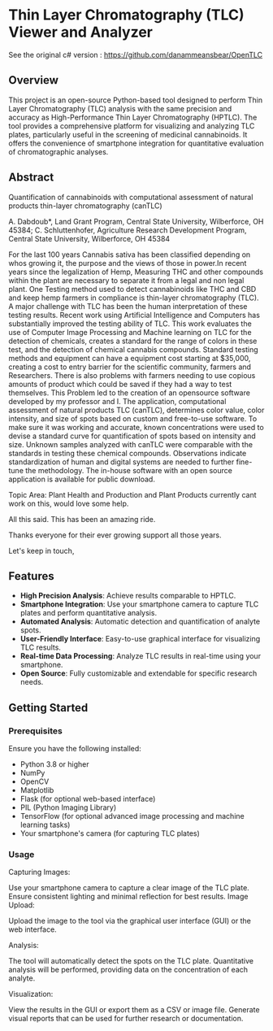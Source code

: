 # Thin Layer Chromatography (TLC) Viewer and Analyzer
See the original c# version : https://github.com/danammeansbear/OpenTLC
## Overview

This project is an open-source Python-based tool designed to perform Thin Layer Chromatography (TLC) analysis with the same precision and accuracy as High-Performance Thin Layer Chromatography (HPTLC). The tool provides a comprehensive platform for visualizing and analyzing TLC plates, particularly useful in the screening of medicinal cannabinoids. It offers the convenience of smartphone integration for quantitative evaluation of chromatographic analyses.


## Abstract

Quantification of cannabinoids with computational assessment of natural products thin-layer chromatography (canTLC)

A. Dabdoub*, Land Grant Program, Central State University, Wilberforce, OH 45384; C. Schluttenhofer, Agriculture Research Development Program, Central State University, Wilberforce, OH 45384

For the last 100 years Cannabis sativa has been classified depending on whos growing it, the purpose and the views of those in power.In recent years since the legalization of Hemp, Measuring THC and other compounds within the plant are necessary to separate it from a legal and non legal plant. One Testing method used to detect cannabinoids like THC and CBD and keep hemp farmers in compliance is thin-layer chromatography (TLC). A major challenge with TLC has been the human interpretation of these testing results. Recent work using Artificial Intelligence and Computers has substantially improved the testing ability of TLC. This work evaluates the use of Computer Image Processing and Machine learning on TLC for the detection of chemicals, creates a standard for the range of colors in these test, and the detection of chemical cannabis compounds. Standard testing methods and equipment can have a equipment cost starting at $35,000, creating a cost to entry barrier for the scientific community, farmers and Researchers. There is also problems with farmers needing to use copious amounts of product which could be saved if they had a way to test themselves. This Problem led to the creation of an opensource software developed by my professor and I. The application, computational assessment of natural products TLC (canTLC), determines color value, color intensity, and size of spots based on custom and free-to-use software. To make sure it was working and accurate, known concentrations were used to devise a standard curve for quantification of spots based on intensity and size. Unknown samples analyzed with canTLC were comparable with the standards in testing these chemical compounds. Observations indicate standardization of human and digital systems are needed to further fine-tune the methodology. The in-house software with an open source application is available for public download.

Topic Area: Plant Health and Production and Plant Products currently cant work on this, would love some help.

All this said. This has been an amazing ride.

Thanks everyone for their ever growing support all those years.

Let's keep in touch,

## Features

- **High Precision Analysis**: Achieve results comparable to HPTLC.
- **Smartphone Integration**: Use your smartphone camera to capture TLC plates and perform quantitative analysis.
- **Automated Analysis**: Automatic detection and quantification of analyte spots.
- **User-Friendly Interface**: Easy-to-use graphical interface for visualizing TLC results.
- **Real-time Data Processing**: Analyze TLC results in real-time using your smartphone.
- **Open Source**: Fully customizable and extendable for specific research needs.

## Getting Started

### Prerequisites

Ensure you have the following installed:

- Python 3.8 or higher
- NumPy
- OpenCV
- Matplotlib
- Flask (for optional web-based interface)
- PIL (Python Imaging Library)
- TensorFlow (for optional advanced image processing and machine learning tasks)
- Your smartphone's camera (for capturing TLC plates)

### Usage

Capturing Images:

Use your smartphone camera to capture a clear image of the TLC plate.
Ensure consistent lighting and minimal reflection for best results.
Image Upload:

Upload the image to the tool via the graphical user interface (GUI) or the web interface.


Analysis:

The tool will automatically detect the spots on the TLC plate.
Quantitative analysis will be performed, providing data on the concentration of each analyte.



Visualization:

View the results in the GUI or export them as a CSV or image file.
Generate visual reports that can be used for further research or documentation.
